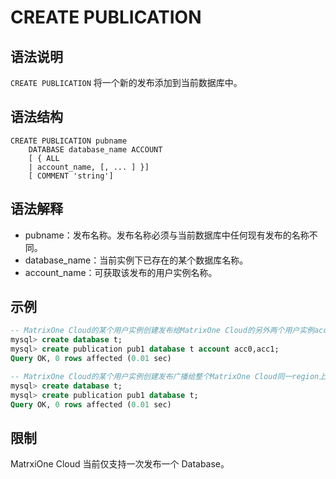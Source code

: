 # **CREATE PUBLICATION**

## **语法说明**

`CREATE PUBLICATION` 将一个新的发布添加到当前数据库中。

## **语法结构**

```
CREATE PUBLICATION pubname
    DATABASE database_name ACCOUNT
    [ { ALL
    | account_name, [, ... ] }]
    [ COMMENT 'string']
```

## 语法解释

- pubname：发布名称。发布名称必须与当前数据库中任何现有发布的名称不同。
- database_name：当前实例下已存在的某个数据库名称。
- account_name：可获取该发布的用户实例名称。

## **示例**

```sql
-- MatrixOne Cloud的某个用户实例创建发布给MatrixOne Cloud的另外两个用户实例acc0和acc1, MatrixOne Cloud的用户实例名一般为类似5e18ef19_7f2a_4762_9626_f3444a529a87的数字。
mysql> create database t;
mysql> create publication pub1 database t account acc0,acc1;
Query OK, 0 rows affected (0.01 sec)

-- MatrixOne Cloud的某个用户实例创建发布广播给整个MatrixOne Cloud同一region上的所有用户。
mysql> create database t;
mysql> create publication pub1 database t;
Query OK, 0 rows affected (0.01 sec)
```

## 限制

MatrxiOne Cloud 当前仅支持一次发布一个 Database。
